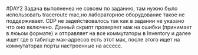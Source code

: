 #DAY2
Задача выполненеа не совсем по заданию, там нужно было использовать traceroute mac,но лабораторное оборудование такое не поддерживает.
CDP не задействовалось так как в задании не указано что оно включено.
Данный скрипт проверяет мак на ошибки (принимает в люьом формате) и отправляет на все коммутаторы в Inventory и далее ищет где в табилце мак-адресов есть этот мак, после этого ищет на коммутаторах порты настроенные на accecc.